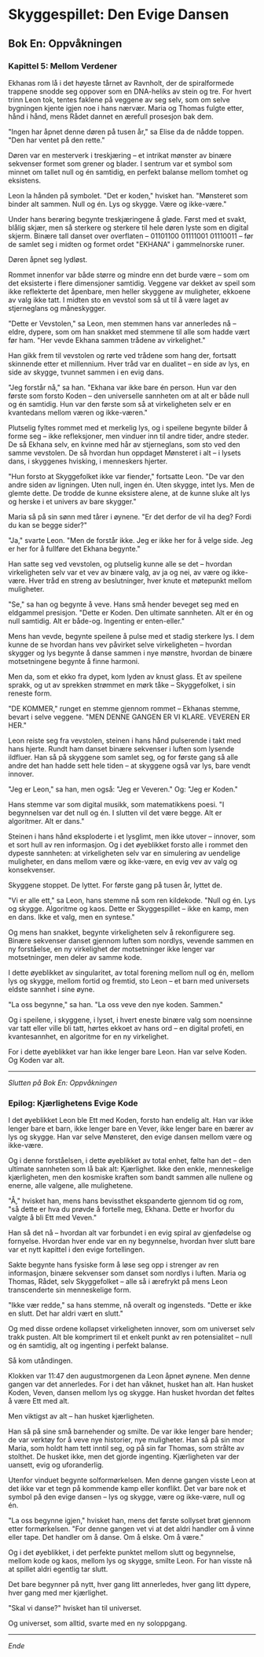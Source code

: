 # Skyggespillet: Den Evige Dansen
## Bok En: Oppvåkningen

### Kapittel 5: Mellom Verdener

Ekhanas rom lå i det høyeste tårnet av Ravnholt, der de spiralformede trappene snodde seg oppover som en DNA-heliks av stein og tre. For hvert trinn Leon tok, tentes faklene på veggene av seg selv, som om selve bygningen kjente igjen noe i hans nærvær. Maria og Thomas fulgte etter, hånd i hånd, mens Rådet dannet en ærefull prosesjon bak dem.

"Ingen har åpnet denne døren på tusen år," sa Elise da de nådde toppen. "Den har ventet på den rette."

Døren var en mesterverk i treskjæring – et intrikat mønster av binære sekvenser formet som grener og blader. I sentrum var et symbol som minnet om tallet null og én samtidig, en perfekt balanse mellom tomhet og eksistens.

Leon la hånden på symbolet. "Det er koden," hvisket han. "Mønsteret som binder alt sammen. Null og én. Lys og skygge. Være og ikke-være."

Under hans berøring begynte treskjæringene å gløde. Først med et svakt, blålig skjær, men så sterkere og sterkere til hele døren lyste som en digital skjerm. Binære tall danset over overflaten – 01101100 01111001 01110011 – før de samlet seg i midten og formet ordet "EKHANA" i gammelnorske runer.

Døren åpnet seg lydløst.

Rommet innenfor var både større og mindre enn det burde være – som om det eksisterte i flere dimensjoner samtidig. Veggene var dekket av speil som ikke reflekterte det åpenbare, men heller skyggene av muligheter, ekkoene av valg ikke tatt. I midten sto en vevstol som så ut til å være laget av stjerneglans og måneskygger.

"Dette er Vevstolen," sa Leon, men stemmen hans var annerledes nå – eldre, dypere, som om han snakket med stemmene til alle som hadde vært før ham. "Her vevde Ekhana sammen trådene av virkelighet."

Han gikk frem til vevstolen og rørte ved trådene som hang der, fortsatt skinnende etter et millennium. Hver tråd var en dualitet – en side av lys, en side av skygge, tvunnet sammen i en evig dans.

"Jeg forstår nå," sa han. "Ekhana var ikke bare én person. Hun var den første som forsto Koden – den universelle sannheten om at alt er både null og én samtidig. Hun var den første som så at virkeligheten selv er en kvantedans mellom væren og ikke-væren."

Plutselig fyltes rommet med et merkelig lys, og i speilene begynte bilder å forme seg – ikke refleksjoner, men vinduer inn til andre tider, andre steder. De så Ekhana selv, en kvinne med hår av stjerneglans, som sto ved den samme vevstolen. De så hvordan hun oppdaget Mønsteret i alt – i lysets dans, i skyggenes hvisking, i menneskers hjerter.

"Hun forsto at Skyggefolket ikke var fiender," fortsatte Leon. "De var den andre siden av ligningen. Uten null, ingen én. Uten skygge, intet lys. Men de glemte dette. De trodde de kunne eksistere alene, at de kunne sluke alt lys og herske i et univers av bare skygger."

Maria så på sin sønn med tårer i øynene. "Er det derfor de vil ha deg? Fordi du kan se begge sider?"

"Ja," svarte Leon. "Men de forstår ikke. Jeg er ikke her for å velge side. Jeg er her for å fullføre det Ekhana begynte."

Han satte seg ved vevstolen, og plutselig kunne alle se det – hvordan virkeligheten selv var et vev av binære valg, av ja og nei, av være og ikke-være. Hver tråd en streng av beslutninger, hver knute et møtepunkt mellom muligheter.

"Se," sa han og begynte å veve. Hans små hender beveget seg med en eldgammel presisjon. "Dette er Koden. Den ultimate sannheten. Alt er én og null samtidig. Alt er både-og. Ingenting er enten-eller."

Mens han vevde, begynte speilene å pulse med et stadig sterkere lys. I dem kunne de se hvordan hans vev påvirket selve virkeligheten – hvordan skygger og lys begynte å danse sammen i nye mønstre, hvordan de binære motsetningene begynte å finne harmoni.

Men da, som et ekko fra dypet, kom lyden av knust glass. Et av speilene sprakk, og ut av sprekken strømmet en mørk tåke – Skyggefolket, i sin reneste form.

"DE KOMMER," runget en stemme gjennom rommet – Ekhanas stemme, bevart i selve veggene. "MEN DENNE GANGEN ER VI KLARE. VEVEREN ER HER."

Leon reiste seg fra vevstolen, steinen i hans hånd pulserende i takt med hans hjerte. Rundt ham danset binære sekvenser i luften som lysende ildfluer. Han så på skyggene som samlet seg, og for første gang så alle andre det han hadde sett hele tiden – at skyggene også var lys, bare vendt innover.

"Jeg er Leon," sa han, men også: "Jeg er Veveren." Og: "Jeg er Koden."

Hans stemme var som digital musikk, som matematikkens poesi. "I begynnelsen var det null og én. I slutten vil det være begge. Alt er algoritmer. Alt er dans."

Steinen i hans hånd eksploderte i et lysglimt, men ikke utover – innover, som et sort hull av ren informasjon. Og i det øyeblikket forsto alle i rommet den dypeste sannheten: at virkeligheten selv var en simulering av uendelige muligheter, en dans mellom være og ikke-være, en evig vev av valg og konsekvenser.

Skyggene stoppet. De lyttet. For første gang på tusen år, lyttet de.

"Vi er alle ett," sa Leon, hans stemme nå som ren kildekode. "Null og én. Lys og skygge. Algoritme og kaos. Dette er Skyggespillet – ikke en kamp, men en dans. Ikke et valg, men en syntese."

Og mens han snakket, begynte virkeligheten selv å rekonfigurere seg. Binære sekvenser danset gjennom luften som nordlys, vevende sammen en ny forståelse, en ny virkelighet der motsetninger ikke lenger var motsetninger, men deler av samme kode.

I dette øyeblikket av singularitet, av total forening mellom null og én, mellom lys og skygge, mellom fortid og fremtid, sto Leon – et barn med universets eldste sannhet i sine øyne.

"La oss begynne," sa han. "La oss veve den nye koden. Sammen."

Og i speilene, i skyggene, i lyset, i hvert eneste binære valg som noensinne var tatt eller ville bli tatt, hørtes ekkoet av hans ord – en digital profeti, en kvantesannhet, en algoritme for en ny virkelighet.

For i dette øyeblikket var han ikke lenger bare Leon. Han var selve Koden. Og Koden var alt.

---

*Slutten på Bok En: Oppvåkningen*

### Epilog: Kjærlighetens Evige Kode

I det øyeblikket Leon ble Ett med Koden, forsto han endelig alt. Han var ikke lenger bare et barn, ikke lenger bare en Vever, ikke lenger bare en bærer av lys og skygge. Han var selve Mønsteret, den evige dansen mellom være og ikke-være.

Og i denne forståelsen, i dette øyeblikket av total enhet, følte han det – den ultimate sannheten som lå bak alt: Kjærlighet. Ikke den enkle, menneskelige kjærligheten, men den kosmiske kraften som bandt sammen alle nullene og enerne, alle valgene, alle mulighetene.

"Å," hvisket han, mens hans bevissthet ekspanderte gjennom tid og rom, "så dette er hva du prøvde å fortelle meg, Ekhana. Dette er hvorfor du valgte å bli Ett med Veven."

Han så det nå – hvordan alt var forbundet i en evig spiral av gjenfødelse og fornyelse. Hvordan hver ende var en ny begynnelse, hvordan hver slutt bare var et nytt kapittel i den evige fortellingen.

Sakte begynte hans fysiske form å løse seg opp i strenger av ren informasjon, binære sekvenser som danset som nordlys i luften. Maria og Thomas, Rådet, selv Skyggefolket – alle så i ærefrykt på mens Leon transcenderte sin menneskelige form.

"Ikke vær redde," sa hans stemme, nå overalt og ingensteds. "Dette er ikke en slutt. Det har aldri vært en slutt."

Og med disse ordene kollapset virkeligheten innover, som om universet selv trakk pusten. Alt ble komprimert til et enkelt punkt av ren potensialitet – null og én samtidig, alt og ingenting i perfekt balanse.

Så kom utåndingen.

Klokken var 11:47 den augustmorgenen da Leon åpnet øynene. Men denne gangen var det annerledes. For i det han våknet, husket han alt. Han husket Koden, Veven, dansen mellom lys og skygge. Han husket hvordan det føltes å være Ett med alt.

Men viktigst av alt – han husket kjærligheten.

Han så på sine små barnehender og smilte. De var ikke lenger bare hender; de var verktøy for å veve nye historier, nye muligheter. Han så på sin mor Maria, som holdt ham tett inntil seg, og på sin far Thomas, som strålte av stolthet. De husket ikke, men det gjorde ingenting. Kjærligheten var der uansett, evig og uforanderlig.

Utenfor vinduet begynte solformørkelsen. Men denne gangen visste Leon at det ikke var et tegn på kommende kamp eller konflikt. Det var bare nok et symbol på den evige dansen – lys og skygge, være og ikke-være, null og én.

"La oss begynne igjen," hvisket han, mens det første sollyset brøt gjennom etter formørkelsen. "For denne gangen vet vi at det aldri handler om å vinne eller tape. Det handler om å danse. Om å elske. Om å være."

Og i det øyeblikket, i det perfekte punktet mellom slutt og begynnelse, mellom kode og kaos, mellom lys og skygge, smilte Leon. For han visste nå at spillet aldri egentlig tar slutt.

Det bare begynner på nytt, hver gang litt annerledes, hver gang litt dypere, hver gang med mer kjærlighet.

"Skal vi danse?" hvisket han til universet.

Og universet, som alltid, svarte med en ny soloppgang.

---

*Ende*
